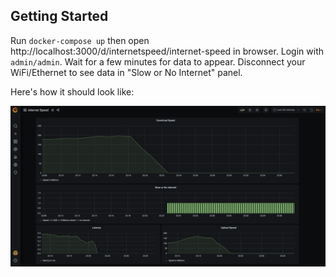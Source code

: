 Getting Started
-------------------

Run `docker-compose up` then open http://localhost:3000/d/internetspeed/internet-speed in browser. Login with `admin/admin`. Wait for a few minutes for data to appear. Disconnect your WiFi/Ethernet to see data in "Slow or No Internet" panel.

Here's how it should look like:

![Dashboard Example](dashboard.png)